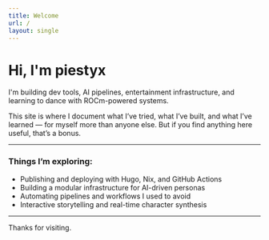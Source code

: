 ```yaml
---
title: Welcome
url: /
layout: single
---
```

# Hi, I'm piestyx

I'm building dev tools, AI pipelines, entertainment infrastructure, and learning to dance with ROCm-powered systems.

This site is where I document what I’ve tried, what I’ve built, and what I’ve learned — for myself more than anyone else. But if you find anything here useful, that’s a bonus.

---

### Things I’m exploring:
- Publishing and deploying with Hugo, Nix, and GitHub Actions
- Building a modular infrastructure for AI-driven personas
- Automating pipelines and workflows I used to avoid
- Interactive storytelling and real-time character synthesis

---

Thanks for visiting.